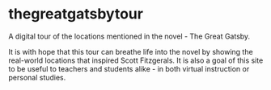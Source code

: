 # thegreatgatsbytour
A digital tour of the locations mentioned in the novel - The Great Gatsby. 

It is with hope that this tour can breathe life into the novel by showing the real-world locations that inspired Scott Fitzgerals. It is also a goal of this site to be useful to teachers and students alike - in both virtual instruction or personal studies. 
